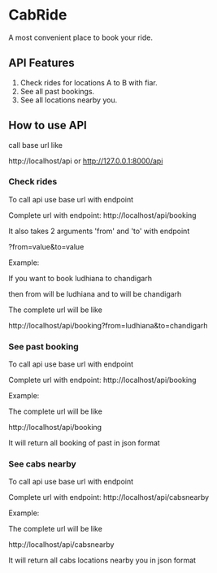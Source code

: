 # CabRide
A most convenient place to book your ride.

## API Features

1) Check rides for locations A to B with fiar.
2) See all past bookings.
3) See all locations nearby you.

## How to use API

call base url like

http://localhost/api or  http://127.0.0.1:8000/api

### Check rides

To call api use base url with endpoint

Complete url with endpoint: http://localhost/api/booking

It also takes 2 arguments 'from' and 'to' with endpoint

?from=value&to=value

Example:

If you want to book ludhiana to chandigarh

then from will be ludhiana and to will be chandigarh

The complete url will be like

http://localhost/api/booking?from=ludhiana&to=chandigarh

### See past booking

To call api use base url with endpoint

Complete url with endpoint: http://localhost/api/booking

Example:

The complete url will be like

http://localhost/api/booking

It will return all booking of past in json format

### See cabs nearby

To call api use base url with endpoint

Complete url with endpoint: http://localhost/api/cabsnearby

Example:

The complete url will be like

http://localhost/api/cabsnearby

It will return all cabs locations nearby you in json format
